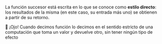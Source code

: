 La función succesor está escrita en lo que se conoce como **estilo directo**: los resultados de la misma (en este caso, su entrada más uno) se obtienen a partir de su retorno.

:eyes: ¡Ojo! Cuando decimos función lo decimos en el sentido estricto de una computación que toma un valor y devuelve otro, sin tener ningún tipo de efecto
